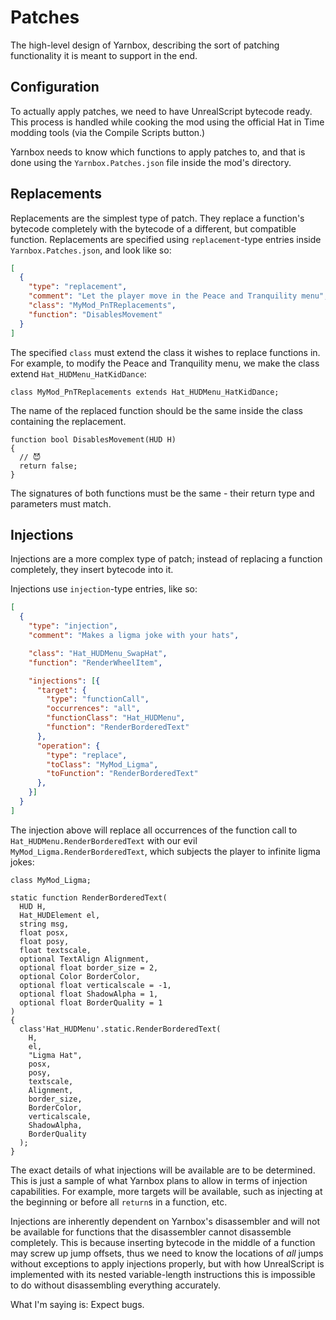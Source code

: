 # Patches

The high-level design of Yarnbox, describing the sort of patching functionality it is meant to
support in the end.

## Configuration

To actually apply patches, we need to have UnrealScript bytecode ready. This process is handled
while cooking the mod using the official Hat in Time modding tools (via the Compile Scripts button.)

Yarnbox needs to know which functions to apply patches to, and that is done using the
`Yarnbox.Patches.json` file inside the mod's directory.

## Replacements

Replacements are the simplest type of patch. They replace a function's bytecode completely
with the bytecode of a different, but compatible function. Replacements are specified using
`replacement`-type entries inside `Yarnbox.Patches.json`, and look like so:
```json
[
  {
    "type": "replacement",
    "comment": "Let the player move in the Peace and Tranquility menu",
    "class": "MyMod_PnTReplacements",
    "function": "DisablesMovement"
  }
]
```

The specified `class` must extend the class it wishes to replace functions in. For example, to
modify the Peace and Tranquility menu, we make the class extend `Hat_HUDMenu_HatKidDance`:
```unrealscript
class MyMod_PnTReplacements extends Hat_HUDMenu_HatKidDance;
```

The name of the replaced function should be the same inside the class containing the replacement.
```unrealscript
function bool DisablesMovement(HUD H)
{
  // 😈
  return false;
}
```

The signatures of both functions must be the same - their return type and parameters must match.

## Injections

Injections are a more complex type of patch; instead of replacing a function completely, they
insert bytecode into it.

Injections use `injection`-type entries, like so:
```json
[
  {
    "type": "injection",
    "comment": "Makes a ligma joke with your hats",

    "class": "Hat_HUDMenu_SwapHat",
    "function": "RenderWheelItem",

    "injections": [{
      "target": {
        "type": "functionCall",
        "occurrences": "all",
        "functionClass": "Hat_HUDMenu",
        "function": "RenderBorderedText"
      },
      "operation": {
        "type": "replace",
        "toClass": "MyMod_Ligma",
        "toFunction": "RenderBorderedText"
      },
    }]
  }
]
```

The injection above will replace all occurrences of the function call to
`Hat_HUDMenu.RenderBorderedText` with our evil `MyMod_Ligma.RenderBorderedText`, which subjects the
player to infinite ligma jokes:
```unrealscript
class MyMod_Ligma;

static function RenderBorderedText(
  HUD H,
  Hat_HUDElement el,
  string msg,
  float posx,
  float posy,
  float textscale,
  optional TextAlign Alignment,
  optional float border_size = 2,
  optional Color BorderColor,
  optional float verticalscale = -1,
  optional float ShadowAlpha = 1,
  optional float BorderQuality = 1
)
{
  class'Hat_HUDMenu'.static.RenderBorderedText(
    H,
    el,
    "Ligma Hat",
    posx,
    posy,
    textscale,
    Alignment,
    border_size,
    BorderColor,
    verticalscale,
    ShadowAlpha,
    BorderQuality
  );
}
```

The exact details of what injections will be available are to be determined. This is just a sample
of what Yarnbox plans to allow in terms of injection capabilities. For example, more targets will
be available, such as injecting at the beginning or before all `return`s in a function, etc.

Injections are inherently dependent on Yarnbox's disassembler and will not be available for
functions that the disassembler cannot disassemble completely. This is because inserting bytecode
in the middle of a function may screw up jump offsets, thus we need to know the locations of _all_
jumps without exceptions to apply injections properly, but with how UnrealScript is implemented
with its nested variable-length instructions this is impossible to do without disassembling
everything accurately.

What I'm saying is: Expect bugs.
